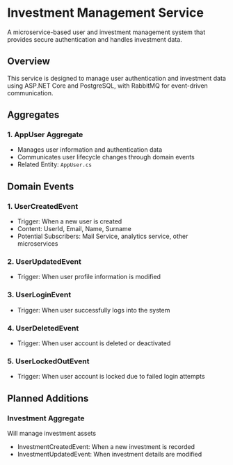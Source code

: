 # Investment Management Service

A microservice-based user and investment management system that provides secure authentication and handles investment data.

## Overview

This service is designed to manage user authentication and investment data using ASP.NET Core and PostgreSQL, with RabbitMQ for event-driven communication.

## Aggregates

### 1. AppUser Aggregate
  - Manages user information and authentication data
  - Communicates user lifecycle changes through domain events
  - Related Entity: `AppUser.cs`

## Domain Events

### 1. UserCreatedEvent
  - Trigger: When a new user is created
  - Content: UserId, Email, Name, Surname
  - Potential Subscribers: Mail Service, analytics service, other microservices

### 2. UserUpdatedEvent
  - Trigger: When user profile information is modified

### 3. UserLoginEvent
  - Trigger: When user successfully logs into the system

### 4. UserDeletedEvent
  - Trigger: When user account is deleted or deactivated
    
### 5. UserLockedOutEvent
  - Trigger: When user account is locked due to failed login attempts


## Planned Additions

### Investment Aggregate
Will manage investment assets

- InvestmentCreatedEvent: When a new investment is recorded
- InvestmentUpdatedEvent: When investment details are modified
